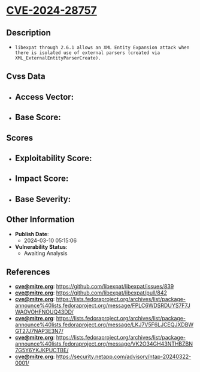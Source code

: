 
# [CVE-2024-28757](https://cve.mitre.org/cgi-bin/cvename.cgi?name=CVE-2024-28757)

## Description

- `libexpat through 2.6.1 allows an XML Entity Expansion attack when there is isolated use of external parsers (created via XML_ExternalEntityParserCreate).`

## Cvss Data

- **Access Vector**:
  - 
- **Base Score**:
  - 

## Scores

- **Exploitability Score**:
  - 
- **Impact Score**:
  - 
- **Base Severity**:
  - 

## Other Information

- **Publish Date**:
  - 2024-03-10 05:15:06
- **Vulnerability Status**:
  - Awaiting Analysis

## References

- **cve@mitre.org**: https://github.com/libexpat/libexpat/issues/839
- **cve@mitre.org**: https://github.com/libexpat/libexpat/pull/842
- **cve@mitre.org**: https://lists.fedoraproject.org/archives/list/package-announce%40lists.fedoraproject.org/message/FPLC6WDSRDUYS7F7JWAOVOHFNOUQ43DD/
- **cve@mitre.org**: https://lists.fedoraproject.org/archives/list/package-announce%40lists.fedoraproject.org/message/LKJ7V5F6LJCEQJXDBWGT27J7NAP3E3N7/
- **cve@mitre.org**: https://lists.fedoraproject.org/archives/list/package-announce%40lists.fedoraproject.org/message/VK2O34GH43NTHBZBN7G5Y6YKJKPUCTBE/
- **cve@mitre.org**: https://security.netapp.com/advisory/ntap-20240322-0001/
